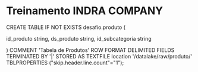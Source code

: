 # Treinamento INDRA COMPANY


CREATE TABLE IF NOT EXISTS desafio.produto (

id_produto string,
ds_produto string,
id_subcategoria string

)
COMMENT 'Tabela de Produtos'
ROW FORMAT DELIMITED
FIELDS TERMINATED BY '|'
STORED AS TEXTFILE
location '/datalake/raw/produto/'
TBLPROPERTIES ("skip.header.line.count"="1");










